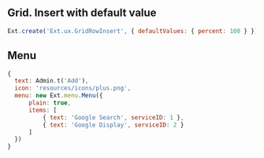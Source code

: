 ## Grid. Insert with default value
```js
Ext.create('Ext.ux.GridRowInsert', { defaultValues: { percent: 100 } })
```

## Menu
```js
{
  text: Admin.t('Add'),
  icon: 'resources/icons/plus.png',
  menu: new Ext.menu.Menu({
      plain: true,
      items: [
          { text: 'Google Search', serviceID: 1 },
          { text: 'Google Display', serviceID: 2 }
      ]
  })
}
```
